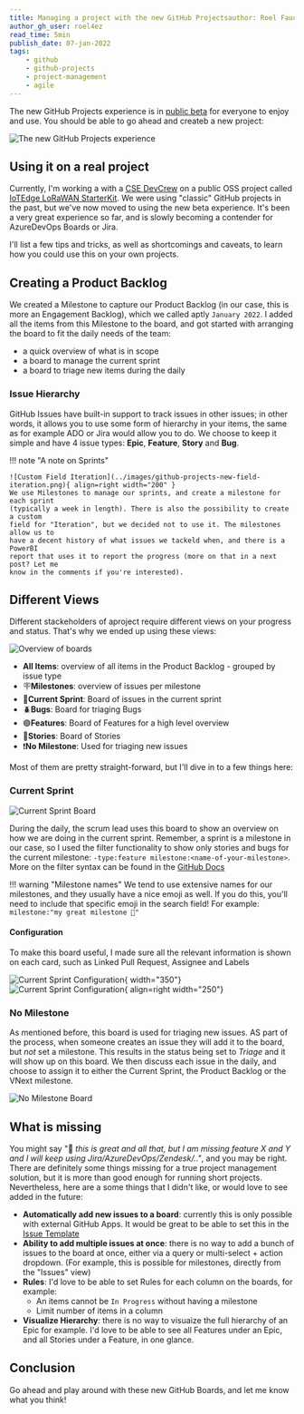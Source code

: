 ```yaml
---
title: Managing a project with the new GitHub Projectsauthor: Roel Fauconnier
author_gh_user: roel4ez
read_time: 5min
publish_date: 07-jan-2022
tags:
    - github
    - github-projects
    - project-management
    - agile
---
```


The new GitHub Projects experience is in [public beta](https://docs.github.com/en/issues/trying-out-the-new-projects-experience)
for everyone to enjoy and use. You should be able to go ahead and createb a new
project:

![The new GitHub Projects experience](../images/github-projects-new.png)

## Using it on a real project

Currently, I'm working a with a [CSE DevCrew](https://devblogs.microsoft.com/cse/)
on a public OSS project called [IoTEdge LoRaWAN StarterKit](https://github.com/Azure/iotedge-lorawan-starterkit).
We were using "classic" GitHub projects in the past, but we've now moved to using
the new beta experience. It's been a very great experience so far, and is slowly
becoming a contender for AzureDevOps Boards or Jira.

I'll list a few tips and tricks, as well as shortcomings and caveats, to learn
how you could use this on your own projects.

## Creating a Product Backlog

We created a Milestone to capture our Product Backlog (in our case, this is more
an Engagement Backlog), which we called aptly `January 2022`. I added all the
items from this Milestone to the board, and got started with arranging the board
to fit the daily needs of the team:

- a quick overview of what is in scope
- a board to manage the current sprint
- a board to triage new items during the daily

### Issue Hierarchy

GitHub Issues have built-in support to track issues in other issues; in other words,
it allows you to use some form of hierarchy in your items, the same as for example
ADO or Jira would allow you to do. We choose to keep it simple and have 4 issue types:
**Epic**, **Feature**, **Story** and **Bug**.

!!! note "A note on Sprints"

    ![Custom Field Iteration](../images/github-projects-new-field-iteration.png){ align=right width="200" }
    We use Milestones to manage our sprints, and create a milestone for each sprint
    (typically a week in length). There is also the possibility to create a custom
    field for "Iteration", but we decided not to use it. The milestones allow us to
    have a decent history of what issues we tackeld when, and there is a PowerBI
    report that uses it to report the progress (more on that in a next post? Let me
    know in the comments if you're interested).

## Different Views

Different stackeholders of aproject require different views on your progress and
status. That's why we ended up using these views:

![Overview of boards](../images/github-projects-overview.png)

- **All Items**: overview of all items in the Product Backlog - grouped by issue type
- 🪧**Milestones**: overview of issues per milestone
- 🏃**Current Sprint**: Board of issues in the current sprint
- 🪲**Bugs**: Board for triaging Bugs
- 🟣**Features**: Board of Features for a high level overview
- 📖**Stories**: Board of Stories
- ❗**No Milestone**: Used for triaging new issues

Most of them are pretty straight-forward, but I'll dive in to a few things here:

### Current Sprint

![Current Sprint Board](../images/github-projects-sprint.png)

During the daily, the scrum lead uses this board to show an overview on how we are
doing in the current sprint. Remember, a sprint is a milestone in our case, so
I used the filter functionality to show only stories and bugs for the current
milestone: `-type:feature milestone:<name-of-your-milestone>`. More on the filter
syntax can be found in the [GitHub Docs](https://docs.github.com/en/search-github/searching-on-github/searching-issues-and-pull-requests)

!!! warning "Milestone names"
    We tend to use extensive names for our milestones, and they usually have a
    nice emoji as well. If you do this, you'll need to include that specific emoji
    in the search field! For example: `milestone:"my great milestone 🙈"`

#### Configuration

To make this board useful, I made sure all the relevant information is shown on
each card, such as Linked Pull Request, Assignee and Labels

![Current Sprint Configuration](../images/github-projects-sprint-config.png){ width="350"}
![Current Sprint Configuration](../images/github-projects-sprint-pr.png){ align=right width="250"}

### No Milestone

As mentioned before, this board is used for triaging new issues. AS part of the
process, when someone creates an issue they will add it to the board, but *not*
set a milestone. This results in the status being set to *Triage* and it will
show up on this board. We then discuss each issue in the daily, and choose to
assign it to either the Current Sprint, the Product Backlog or the VNext milestone.

![No Milestone Board](../images/github-projects-triage.png)

## What is missing

You might say "🤔 *this is great and all that, but I am missing feature X and Y and 
I will keep using Jira/AzureDevOps/Zendesk/.."*, and you may be right. There are
definitely some things missing for a true project management solution,
but it is more than good enough for running short projects. Nevertheless, here
are a some things that I didn't like, or would love to see added in the future:

- **Automatically add new issues to a board**: currently this is only possible with
external GitHub Apps. It would be great to be able to set this in the [Issue Template](https://docs.github.com/en/communities/using-templates-to-encourage-useful-issues-and-pull-requests)
- **Ability to add multiple issues at once**: there is no way to add a bunch of
issues to the board at once, either via a query or multi-select + action dropdown.
(For example, this is possible for milestones, directly from the "Issues" view)
- **Rules**: I'd love to be able to set Rules for each column on the boards, for example:
    - An items cannot be `In Progress` without having a milestone
    - Limit number of items in a column
- **Visualize Hierarchy**: there is no way to visuaize the full hierarchy of an
Epic for example. I'd love to be able to see all Features under an Epic, and all
Stories under a Feature, in one glance.

## Conclusion

Go ahead and play around with these new GitHub Boards, and let me know what you
think!